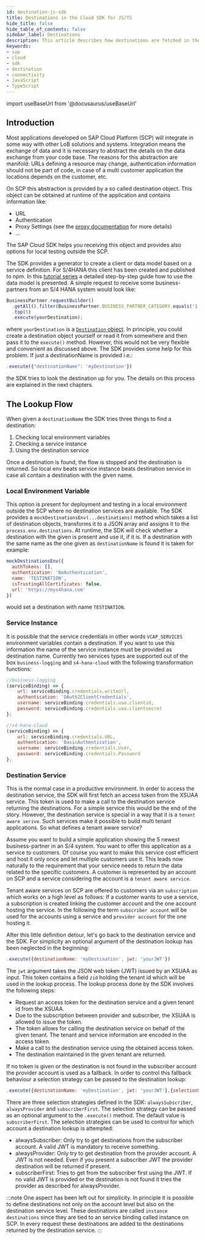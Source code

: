 ```yaml
---
id: destination-js-sdk
title: Destinations in the Cloud SDK for JS/TS
hide_title: false
hide_table_of_contents: false
sidebar_label: Destinations
description: This article describes how destinations are fetched in the SDK and how they can be configured.
keywords:
- sap
- cloud
- sdk
- destination
- connectivity
- JavaScript 
- TypeScript
---
```


import useBaseUrl from '@docusaurus/useBaseUrl'

## Introduction ##

Most applications developed on SAP Cloud Platform (SCP) will integrate in some way with other LoB solutions and systems.
Integration means the exchange of data and it is necessary to abstract the details on the data exchange from your code base.
The reasons for this abstraction are manifold: URLs defining a resource may change, authentication information should not be part of code, in case of a multi customer application the locations depends on the customer, etc.

On SCP this abstraction is provided by a so called destination object. 
This object can be obtained at runtime of the application and contains information like:
- URL
- Authentication
- Proxy Settings (see the [proxy documentation](./proxy.md) for more details)   
- ...

The SAP Cloud SDK helps you receiving this object and provides also options for local testing outside the SCP.

The SDK provides a generator to create a client or data model based on a service definition.
For S/4HANA this client has been created and published to npm. 
In this [tutorial series](https://developers.sap.com/group.s4sdk-js-cloud-foundry.html) a detailed step-by-step guide how to use the data model is presented.
A simple request to receive some business-partners from an S/4 HANA system would look like:
```js
BusinessPartner.requestBuilder()
  .getAll().filter(BusinessPartner.BUSINESS_PARTNER_CATEGORY.equals('1'))
  .top(5)
  .execute(yourDestination);
```
where `yourDestination` is a [`Destination` object](https://sap.github.io/cloud-sdk/api/1.21.0/interfaces/sap_cloud_sdk_core.destination).
In principle, you could create a destination object yourself or read it from somewhere and then pass it to the `execute()` method.
However, this would not be very flexible and convenient as discussed above.
The SDK provides some help for this problem. 
If just a destinationName is provided i.e.:
```js
.execute({"destinationName": 'myDestination'})
```
the SDK tries to look the destination up for you.
The details on this process are explained in the next chapters.

## The Lookup Flow ##

When given a `destinationName` the SDK tries three things to find a destination:
1. Checking local environment variables
2. Checking a service instance
3. Using the destination service

Once a destination is found, the flow is stopped and the destination is returned. 
So local env beats service instance beats destination service in case all contain a destination with the given name.

### Local Environment Variable ###

This option is present for deployment and testing in a local environment outside the SCP where no destination services are available.
The SDK provides a `mockDestinationsEnv(...destinations)` method which takes a list of destination objects, transforms it to a JSON array and assigns it to the `process.env.destinations`.
At runtime, the SDK will check whether a destination with the given is present and use it, if it is.
If a destination with the same name as the one given as `destinationName` is found it is taken for example:
```js
mockDestinationsEnv({
  authTokens: [],
  authentication: 'NoAuthentication',
  name: 'TESTINATION',
  isTrustingAllCertificates: false,
  url: 'https://mys4hana.com'
})
```
would set a destination with name `TESTINATION`.

### Service Instance ###

It is possible that the service credentials in other words `VCAP_SERVICES` environment variables contain a destination.
If you want to use this information the name of the service instance must be provided as destination name.
Currently two services types are supported out of the box `business-logging` and `s4-hana-cloud` with the following transformation functions:
```js
//business-logging
(serviceBinding) => { 
    url: serviceBinding.credentials.writeUrl,
    authentication: 'OAuth2ClientCredentials',
    username: serviceBinding.credentials.uaa.clientid,
    password: serviceBinding.credentials.uaa.clientsecret
};

//s4-hana-cloud
(serviceBinding) => {
    url: serviceBinding.credentials.URL,
    authentication: 'BasicAuthentication',
    username: serviceBinding.credentials.User,
    password: serviceBinding.credentials.Password
};
```

### Destination Service ###

This is the normal case in a productive environment. 
In order to access the destination service, the SDK will first fetch an access token from the XSUAA service.
This token is used to make a call to the destination service returning the destinations.
For a simple service this would be the end of the story.
However, the destination service is special in a way that it is a `tenant aware serive`.
Such services make it possible to build multi tenant applications.
So what defines a tenant aware service?

Assume you want to build a simple application showing the 5 newest business-partner in an S/4 system.
You want to offer this application as a service to customers.
Of course you want to make this service cost efficient and host it only once and let multiple customers use it.
This leads now naturally to the requirement that your service needs to return the data related to the specific customers.
A customer is represented by an account on SCP and a service considering the account is a `tenant aware service`. 
 
Tenant aware services on SCP are offered to customers via an `subscription` which works on a high level as follows:
If a customer wants to use a service, a subscription is created linking the customer account and the one account hosting the service.
In the following the term `subscriber account` will be used for the accounts using a service and `provider account` for the one hosting it.

After this little definition detour, let's go back to the destination service and the SDK.
For simplicity an optional argument of the destination lookup has been neglected in the beginning:
```js
.execute({destinationName: 'myDestination', jwt: 'yourJWT'})
```  
The `jwt` argument takes the JSON web token (JWT) issued by an XSUAA as input. 
This token contains a field `zid` holding the tenant id which will be used in the lookup process.
The lookup process done by the SDK involves the following steps:
- Request an access token for the destination service and a given tenant id from the XSUAA. 
- Due to the subscription between provider and subscriber, the XSUAA is allowed to issue the token.
- The token allows for calling the destination service on behalf of the given tenant.
The tenant and service information are encoded in the access token.
- Make a call to the destination service using the obtained access token.
- The destination maintained in the given tenant are returned.
  
If no token is given or the destination is not found in the subscriber account the provider account is used as a fallback.
In order to control this fallback behaviour a selection strategy can be passed to the destination lookup:
```js
.execute({destinationName: 'myDestination', jwt: 'yourJWT'},{selectionStrategy:'alwaysSubscriber'})
```
There are three selection strategies defined in the SDK: `alwaysSubscriber`, `alwaysProvider` and `subscriberFirst`.
The selection strategy can be passed as an optional argument to the `.execute()` method. 
The default value is `subscriberFirst`.
The selection strategies can be used to control for which account a destination lookup is attempted:
- alwaysSubscriber: Only try to get destinations from the subscriber account.
A valid JWT is mandatory to receive something.
- alwaysProvider: Only try to get destination from the provider account.
A JWT is not needed. 
Even if you present a subscriber JWT the provider destination will be returned if present.
- subscriberFirst: Tries to get from the subscriber first using the JWT.
If no valid JWT is provided or the destination is not found it tries the provider as described for alwaysProvider.

:::note
One aspect has been left out for simplicity.
In principle it is possible to define destinations not only on the account level but also on the destination service level.
These destinations are called `instance destinations` since they are tied to an service binding called instance on SCP.
In every request these destinations are added to the destinations returned by the destination service.
:::

 
